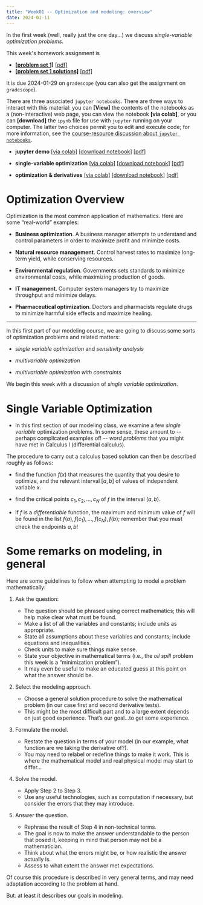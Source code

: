 ```yaml
---
title: "Week01 -- Optimization and modeling: overview"
date: 2024-01-11
---
```


In the first week (well, really just the one day...) we discuss
*single-variable optimization problems*.

This week's homework assignment is 

- [**[problem set 1]**](/course-assignments/PS01--2024-01-29.html) [[pdf]](/course-assignments/PS01--2024-01-29.pdf)
- [**[problem set 1 solutions]**](/course-assignments/PS01--2024-01-29--solutions.html) [[pdf]](/course-assignments/PS01--2024-01-29--solutions.pdf)


It is due 2024-01-29 on `gradescope` (you can also get the
assignment on `gradescope`).

There are three associated `jupyter notebooks`. There are three ways
to interact with this material: you can **[View]** the contents of the
notebooks as a (non-interactive) web page, you can view the notebook
**[via colab]**, or you can **[download]** the `ipynb` file for use
with `jupyter` running on your computer. The latter two choices permit
you to edit and execute code; for more information, see the
[course-resource discussion about `jupyter
notebooks`](/course-posts/resources--python-and-jupyter.html).

- **jupyter demo** [[via colab]](https://colab.research.google.com/github/gmcninch-tufts/2024-Sp-Math087/blob/main/course-content/week01-00--demo-notebook.ipynb) 
   [[download notebook]](/course-content/week01-00--demo-notebook.ipynb) 
   [[pdf]](/course-content/week01-00--demo-notebook.pdf) 

- **single-variable optimization** 
  [[via colab]](https://colab.research.google.com/github/gmcninch-tufts/2024-Sp-Math087/blob/main/course-content/week01-01--optimization.ipynb)
  [[download notebook]](/course-content/week01-01--optimization.ipynb) 
  [[pdf]](/course-content/week01-01--optimization.pdf)   

- **optimization & derivatives**
  [[via colab]](https://colab.research.google.com/github/gmcninch-tufts/2024-Sp-Math087/blob/main/course-content/week01-02--optimization-and-derivatives.ipynb)
  [[download notebook]](/course-content/week01-02--optimization-and-derivatives.ipynb)
  [[pdf]](/course-content/week01-02--optimization-and-derivatives.pdf)  



# Optimization Overview

Optimization is the most common application of mathematics. Here are
some “real-world” examples:

-   **Business optimization**. A business manager attempts to understand
    and control parameters in order to maximize profit and minimize
    costs.

-   **Natural resource management**. Control harvest rates to maximize
    long-term yield, while conserving resources.

-   **Environmental regulation**. Governments sets standards to minimize
    environmental costs, while maximizing production of goods.

-   **IT management**. Computer system managers try to maximize
    throughput and minimize delays.

-   **Pharmaceutical optimization**. Doctors and pharmacists regulate
    drugs to minimize harmful side effects and maximize healing.

------

In this first part of our modeling course, we are going to discuss some
sorts of optimization problems and related matters:

-   *single variable optimization* and *sensitivity analysis*

-   *multivariable optimization*

-   *multivariable optimization with constraints*


We begin this week with a discussion of *single variable
optimization*.

# Single Variable Optimization

- In this first section of our modeling class, we examine a few
  *single variable* optimization problems. In some sense, these amount
  to -- perhaps complicated examples of! -- *word problems* that you
  might have met in Calculus I (differential calculus).

The procedure to carry out a calculus based solution can then be
described roughly as follows:

-   find the function $f(x)$ that measures the quantity that you desire
    to optimize, and the relevant interval $[a,b]$ of values of
    independent variable $x$.
	
-   find the critical points $c_1,c_2,\dots,c_N$ of $f$ in the interval
    $(a,b)$.
	
-   if $f$ is a *differentiable* function, the maximum and minimum value of
    $f$ will be found in the list $f(a),f(c_1),\dots,f(c_N),f(b)$;
    remember that you must check the endpoints $a,b$!


# Some remarks on modeling, in general

Here are some guidelines to follow when attempting to model a problem mathematically:

1.  Ask the question:
    -   The question should be phrased using correct mathematics; this
        will help make clear what must be found.
    -   Make a list of all the variables and constants; include units as
        appropriate.
    -   State all assumptions about these variables and constants;
        include equations and inequalities.
    -   Check units to make sure things make sense.
    -   State your objective in mathematical terms (i.e., the *oil
        spill* problem this week is a “minimization problem”).
    -   It may even be useful to make an educated guess at this point on
        what the answer should be. 
		

2.  Select the modeling approach.
    -   Choose a general solution procedure to solve the mathematical
        problem (in our case first and second derivative tests).
    -   This might be the most difficult part and to a large extent
        depends on just good experience. That’s our goal…to get some
        experience.  
		

3.  Formulate the model.
    -   Restate the question in terms of your model (in our example,
        what function are we taking the derivative of?).
    -   You may need to relabel or redefine things to make it work. This
        is where the mathematical model and real physical model may
        start to differ…
		
4.  Solve the model.
    -   Apply Step 2 to Step 3.
    -   Use any useful technologies, such as computation if necessary,
        but consider the errors that they may introduce.
		
5.  Answer the question.

    -   Rephrase the result of Step 4 in non-technical terms.
    -   The goal is now to make the answer understandable to the
        person that posed it, keeping in mind that person may not be a
        mathematician.
    -   Think about what the errors might be, or how realistic the
        answer actually is.
    -   Assess to what extent the answer met expectations.



Of course this procedure is described in very general terms, and may
need adaptation according to the problem at hand.  

But: at least it describes our goals in modeling.
